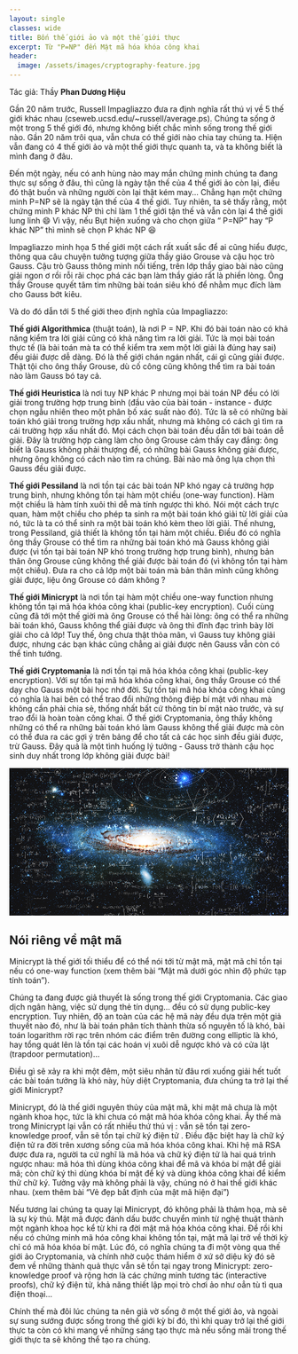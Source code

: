 ```yaml
---
layout: single
classes: wide
title: Bốn thế giới ảo và một thế giới thực
excerpt: Từ "P=NP" đến Mật mã hóa khóa công khai
header:
  image: /assets/images/cryptography-feature.jpg
---
```


Tác giả: Thầy **Phan Dương Hiệu**

Gần 20 năm trước, Russell Impagliazzo đưa ra định nghĩa rất thú vị về 5 thế giới khác nhau (cseweb.ucsd.edu/~russell/average.ps). Chúng ta sống ở một trong 5 thế giới đó, nhưng không biết chắc mình sống trong thế giới nào. Gần 20 năm trôi qua, vẫn chưa có thế giới nào chia tay chúng ta. Hiện vẫn đang có 4 thế giới ảo và một thế giới thực quanh ta, và ta không biết là mình đang ở đâu.

Đến một ngày, nếu có anh hùng nào may mắn chứng minh chúng ta đang thực sự sống ở đâu, thì cũng là ngày tận thế của 4 thế giới ảo còn lại, điều đó thật buồn và những người còn lại thật kém may... Chẳng hạn một chứng minh P=NP sẽ là ngày tận thế của 4 thế giới. Tuy nhiên, ta sẽ thấy rằng, một chứng minh P khác NP thì chỉ làm 1 thế giới tận thế và vẫn còn lại 4 thế giới lung linh :smile: Vì vậy, nếu Bụt hiện xuống và cho chọn giữa “ P=NP” hay “P khác NP” thì mình sẽ chọn P khác NP :laughing:

Impagliazzo minh họa 5 thế giới một cách rất xuất sắc để ai cũng hiểu được, thông qua câu chuyện tưởng tượng giữa thầy giáo Grouse và cậu học trò Gauss. Cậu trò Gauss thông minh nổi tiếng, trên lớp thầy giao bài nào cũng giải ngon ơ rồi rỗi rãi chọc phá các bạn làm thầy giáo rất là phiền lòng. Ông thầy Grouse quyết tâm tìm những bài toán siêu khó để nhằm mục đích làm cho Gauss bớt kiêu.

Và do đó dẫn tới 5 thế giới theo định nghĩa của Impagliazzo:

**Thế giới Algorithmica** (thuật toán), là nơi P = NP. Khi đó bài toán nào có khả năng kiểm tra lời giải cũng có khả năng tìm ra lời giải. Tức là mọi bài toán thực tế (là bài toán mà ta có thể kiểm tra xem một lời giải là đúng hay sai) đều giải được dễ dàng. Đó là thế giới chán ngán nhất, cái gì cũng giải được. Thật tội cho ông thầy Grouse, dù cố công cũng không thể tìm ra bài toán nào làm Gauss bó tay cả.

**Thế giới Heuristica** là nơi tuy NP khác P nhưng mọi bài toán NP đều có lời giải trong trường hợp trung bình (đầu vào của bài toán - instance - được chọn ngẫu nhiên theo một phân bố xác suất nào đó). Tức là sẽ có những bài toán khó giải trong trường hợp xấu nhất, nhưng mà không có cách gì tìm ra cái trường hợp xấu nhất đó. Mọi cách chọn bài toán đều dẫn tới bài toán dễ giải. Đây là trường hợp càng làm cho ông Grouse cảm thấy cay đắng: ông biết là Gauss không phải thượng đế, có những bài Gauss không giải được, nhưng ông không có cách nào tìm ra chúng. Bài nào mà ông lựa chọn thì Gauss đều giải được.

**Thế giới Pessiland** là nơi tồn tại các bài toán NP khó ngay cả trường hợp trung bình, nhưng không tồn tại hàm một chiều (one-way function). Hàm một chiều là hàm tính xuôi thì dễ mà tính ngược thì khó. Nói một cách trực quan, hàm một chiều cho phép ta sinh ra một bài toán khó giải từ lời giải của nó, tức là ta có thể sinh ra một bài toán khó kèm theo lời giải. Thế nhưng, trong Pessiland, giả thiết là không tồn tại hàm một chiều. Điều đó có nghĩa ông thầy Grouse có thể tìm ra những bài toán khó mà Gauss không giải được (vì tồn tại bài toán NP khó trong trường hợp trung bình), nhưng bản thân ông Grouse cũng không thể giải được bài toán đó (vì không tồn tại hàm một chiều). Đưa ra cho cả lớp một bài toán mà bản thân mình cũng không giải được, liệu ông Grouse có dám không ?

**Thế giới Minicrypt** là nơi tồn tại hàm một chiều one-way function nhưng không tồn tại mã hóa khóa công khai (public-key encryption). Cuối cùng cũng đã tới một thế giời mà ông Grouse có thể hài lòng: ông có thể ra những bài toán khó, Gauss không thể giải được và ông thì đĩnh đạc trình bày lời giải cho cả lớp! Tuy thế, ông chưa thật thỏa mãn, vì Gauss tuy không giải được, nhưng các bạn khác cũng chẳng ai giải được nên Gauss vẫn còn có thể tinh tướng.

**Thế giới Cryptomania** là nơi tồn tại mã hóa khóa công khai (public-key encryption). Với sự tồn tại mã hóa khóa công khai, ông thầy Grouse có thể dạy cho Gauss một bài học nhớ đời. Sự tồn tại mã hóa khóa công khai cũng có nghĩa là hai bên có thể trao đổi những thông điệp bí mật với nhau mà không cần phải chia sẻ, thống nhất bất cứ thông tin bí mật nào trước, và sự trao đổi là hoàn toàn công khai. Ở thế giới Cryptomania, ông thầy không những có thể ra những bài toán khó làm Gauss không thể giải được mà còn có thể đưa ra các gợi ý trên bảng để cho tất cả các học sinh đều giải được, trừ Gauss. Đây quả là một tình huống lý tưởng - Gauss trở thành cậu học sinh duy nhất trong lớp không giải được bài!

![](/assets/images/maths.png)

## Nói riêng về mật mã

Minicrypt là thế giới tối thiểu để có thể nói tới từ mật mã, mật mã chỉ tồn tại nếu có one-way function (xem thêm bài “Mật mã dưới góc nhìn độ phức tạp tính toán”).

Chúng ta đang được giả thuyết là sống trong thế giới Cryptomania. Các giao dịch ngân hàng, việc sử dụng thẻ tín dụng... đều có sử dụng public-key encryption. Tuy nhiên, độ an toàn của các hệ mã này đều dựa trên một giả thuyết nào đó, như là bài toán phân tích thành thừa số nguyên tố là khó, bài toán logarithm rời rạc trên nhóm các điểm trên đường cong elliptic là khó, hay tổng quát lên là tồn tại các hoán vị xuôi dễ ngược khó và có cửa lật (trapdoor permutation)…

Điều gì sẽ xảy ra khi một đêm, một siêu nhân từ đâu rơi xuống giải hết tuốt các bài toán tưởng là khó này, hủy diệt Cryptomania, đưa chúng ta trở lại thế giới Minicrypt?

Minicrypt, đó là thế giới nguyên thủy của mật mã, khi mật mã chưa là một ngành khoa học, tức là khi chưa có mật mã hóa khóa công khai. Ấy thế mà trong Minicrypt lại vẫn có rất nhiều thứ thú vị : vẫn sẽ tồn tại zero-knowledge proof, vẫn sẽ tồn tại chữ ký điện tử . Điều đặc biệt hay là chữ ký điện tử ra đời trên xương sống của mã hóa khóa công khai. Khi hệ mã RSA được đưa ra, người ta cứ nghĩ là mã hóa và chữ ký điện tử là hai quá trình ngược nhau: mã hóa thì dùng khóa công khai để mã và khóa bí mật để giải mã; còn chữ ký thì dùng khóa bí mật để ký và dùng khóa công khai để kiểm thử chữ ký. Tưởng vậy mà không phải là vậy, chúng nó ở hai thế giới khác nhau. (xem thêm bài “Vẻ đẹp bất định của mật mã hiện đại”)

Nếu tương lai chúng ta quay lại Minicrypt, đó không phải là thảm họa, mà sẽ là sự kỳ thú. Mật mã được đánh dấu bước chuyển mình từ nghệ thuật thành một ngành khoa học kể từ khi ra đời mật mã hóa khóa công khai. Để rồi khi nếu có chứng minh mã hóa công khai không tồn tại, mật mã lại trở về thời kỳ chỉ có mã hóa khóa bí mật. Lúc đó, có nghĩa chúng ta đi một vòng qua thế giới ảo Cryptomania, và chính nhờ cuộc thám hiểm ở xứ sở diệu kỳ đó sẽ đem về những thành quả thực vẫn sẽ tồn tại ngay trong Minicrypt: zero-knowledge proof và rộng hơn là các chứng minh tương tác (interactive proofs), chữ ký điện tử, khả năng thiết lập mọi trò chơi ảo như oẳn tù tì qua điện thoại...

Chính thế mà đôi lúc chúng ta nên giả vờ sống ở một thế giới ảo, và ngoài sự sung sướng được sống trong thế giới kỳ bí đó, thì khi quay trở lại thế giới thực ta còn có khi mang về những sáng tạo thực mà nếu sống mãi trong thế giới thực ta sẽ không thể tạo ra chúng.
